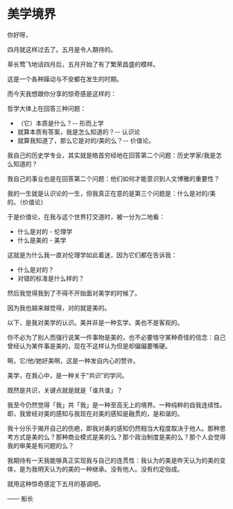 # 美学境界

你好呀，

四月就这样过去了。五月是令人期待的。

草长莺飞地话四月后，五月开始了有了繁荣昌盛的模样。

这是一个各种躁动与不安都在发生的时期。

而今天我想跟你分享的惊奇感是这样的：

哲学大体上在回答三种问题：

- （它）本质是什么？-- 形而上学
- 就算本质有答案，我是怎么知道的？-- 认识论
- 就算我知道了，那么它是对的/美的么？-- 价值论。

我自己的历史学专业，其实就是皓首穷经地在回答第二个问题：历史学家/我是怎么知道的？

我自己的事业也是在回答第二个问题：他们如何才能意识到人文博雅的重要性？

我的一生就是认识论的一生，但我真正在意的是第三个问题是：什么是对的/美的。（价值论）

于是价值论，在我与这个世界打交道时，被一分为二地看：

- 什么是对的 - 伦理学
- 什么是美的 - 美学

这就是为什么我一直对伦理学如此着迷，因为它们都在告诉我：

- 什么是对的？
- 对错的标准是什么样的？

然后我觉得我到了不得不开始面对美学的时候了。

因为我也越来越觉得，对的就是美的。

以下，是我对美学的认识。美并非是一种玄学。美也不是客观的。

你不必为了别人而强行说某一件事物是美的，也不必要恪守某种奇怪的信念：自己曾经认为某件事是美的，现在不这样认为但是却偏偏要嘴硬。

啊，它/他/她好美啊，这是一种发自内心的赞许。

美学，在我心中，是一种关于“共识”的学问。

既然是共识，关键点就是就是「谁共谁」？

我至今仍然觉得「我」共「我」是一种至高无上的境界。一种纯粹的自我连续性。即，我曾经对美的感知与我现在对美的感知是融贯的，是和谐的。

我十分乐于揭开自己的伤疤，即我对美的感知仍然相当大程度取决于他人。那种思考方式是美的么？那种商业模式是美的么？那个政治制度是美的么？那个人会觉得我的审美是有问题的么？

我期待有一天我能够真正实现我与自己的连贯性：我认为的美是昨天认为的美的变体，是为我明天认为的美的一种继承。没有他人。没有约定俗成。

就用这种惊奇感定下五月的基调吧。

—— 船长